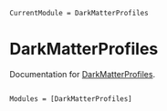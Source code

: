 ```@meta
CurrentModule = DarkMatterProfiles
```

# DarkMatterProfiles

Documentation for [DarkMatterProfiles](https://github.com/physcxia/DarkMatterProfiles.jl).

```@index
```

```@autodocs
Modules = [DarkMatterProfiles]
```
